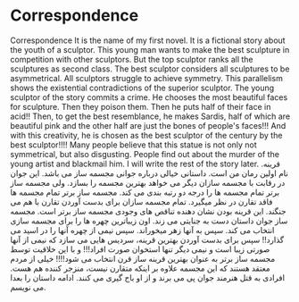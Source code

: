 # Correspondence

Correspondence
It is the name of my first novel.
It is a fictional story about the youth of a sculptor.
This young man wants to make the best sculpture in competition with other sculptors.
But the top sculptor ranks all the sculptures as second class.
The best sculptor considers all sculptures to be asymmetrical.
All sculptors struggle to achieve symmetry.
This parallelism shows the existential contradictions of the superior sculptor.
The young sculptor of the story commits a crime.
He chooses the most beautiful faces for sculpture.
Then they poison them.
Then he puts half of their face in acid!!
Then, to get the best resemblance, he makes Sardis, half of which are beautiful pink and the other half are just the bones of people's faces!!!
And with this creativity, he is chosen as the best sculptor of the century by the best sculptor!!!!
Many people believe that this statue is not only not symmetrical, but also disgusting.
People find out about the murder of the young artist and blackmail him.
I will write the rest of the story later.
قرینه.
نام اولین رمان من است.
داستانی خیالی درباره جوانی مجسمه ساز می باشد.
این جوان در رقابت با مجسمه سازان دیگر می خواهد بهترین مجسمه را بسازد. 
ولی مجسمه ساز برتر تمام مجسمه ها را درجه دو رتبه بندی می کند.
مجسمه ساز برتر تمام مجسمه ها فاقد تقارن در نظر میگیرد.
تمام مجسمه سازان برای بدست آوردن تقارن با هم می جنگند.
این قرینه بودن نشان دهنده تناقص های وجودی مجسمه ساز برتر است.
مجسمه ساز جوان داستان دست به جنایتی می زند.
اون زیباترین چهره ها را برای مجسمه سازی انتخاب می کند.
سپس به آنها زهر میخوراند.
سپس نیمی از چهره آنها را در اسید می گذارد!! 
سپس برای بدست آوردن بهترین قرینه، سردیس هایی می سازد که نیمی از آنها صورتی زیبا است و نیمی دیگر تنها استخوان صورت افراد!!!
و با این خلاقیت توسط مجسمه ساز برتر به عنوان بهترین قرینه ساز قرن انتخاب می شود!!!!
خیلی از مردم معتقد هستند که این مجسمه علاوه بر اینکه متقارن نیست، منزجر کننده هم هست.
افرادی به قتل هنرمند جوان پی می برند و از او باج گیری می کنند.
ادامه داستان را بعدا می نویسم.
